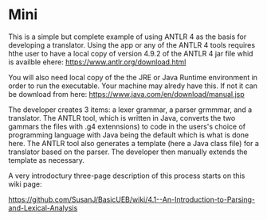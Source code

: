 # Mini
This is a simple but complete example of using ANTLR 4 as the basis for developing a translator. Using the app or any of the ANTLR 4 tools requires hthe user to have  a local copy of version 4.9.2 of the ANTLR 4 jar file whid is availble ehere: https://www.antlr.org/download.html

You will also need local copy of the the JRE or Java Runtime environment in order to run the executable. Your machine may alredy have this. If not it can be download from here: https://www.java.com/en/download/manual.jsp

The developer creates 3 items: a lexer grammar, a parser grmmmar, and a translator. The ANTLR tool, which is written in Java, converts the two gammars the files with .g4 extennsions) to code in the users's choice of programming language with Java being the default which is what is done here. The ANTLR tool also generates a template (here a Java class file) for a translator based on the parser. The developer then manually extends the template as necessary.

A very introdoctury three-page description of this process starts on this wiki page:

https://github.com/SusanJ/BasicUEB/wiki/4.1--An-Introduction-to-Parsing-and-Lexical-Analysis
